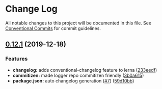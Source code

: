 # Change Log

All notable changes to this project will be documented in this file.
See [Conventional Commits](https://conventionalcommits.org) for commit guidelines.

## [0.12.1](https://github.com/Consdata/logger/compare/v0.12.0...v0.12.1) (2019-12-18)


### Features

* **changelog:** adds conventional-changelog feature to lerna ([233eedf](https://github.com/Consdata/logger/commit/233eedf))
* **commitizen:** made logger repo commitizen friendly ([3b0a615](https://github.com/Consdata/logger/commit/3b0a615))
* **package.json:** auto changelog generation ([#7](https://github.com/Consdata/logger/issues/7)) ([59d10bb](https://github.com/Consdata/logger/commit/59d10bb))
